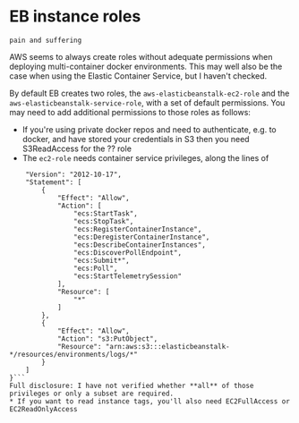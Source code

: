 # EB instance roles

`pain and suffering`

AWS seems to always create roles without adequate permissions when deploying multi-container docker environments. This
may well also be the case when using the Elastic Container Service, but I haven't checked.

By default EB creates two roles, the `aws-elasticbeanstalk-ec2-role` and the `aws-elasticbeanstalk-service-role`, with
a set of default permissions. You may need to add additional permissions to those roles as follows:
* If you're using private docker repos and need to authenticate, e.g. to docker, and have stored your credentials in S3 then 
you need S3ReadAccess for the ?? role
* The `ec2-role` needs container service privileges, along the lines of
```{
    "Version": "2012-10-17",
    "Statement": [
        {
            "Effect": "Allow",
            "Action": [
                "ecs:StartTask",
                "ecs:StopTask",
                "ecs:RegisterContainerInstance",
                "ecs:DeregisterContainerInstance",
                "ecs:DescribeContainerInstances",
                "ecs:DiscoverPollEndpoint",
                "ecs:Submit*",
                "ecs:Poll",
                "ecs:StartTelemetrySession"
            ],
            "Resource": [
                "*"
            ]
        },
        {
            "Effect": "Allow",
            "Action": "s3:PutObject",
            "Resource": "arn:aws:s3:::elasticbeanstalk-*/resources/environments/logs/*"
        }
    ]
}```
Full disclosure: I have not verified whether **all** of those privileges or only a subset are required.
* If you want to read instance tags, you'll also need EC2FullAccess or EC2ReadOnlyAccess